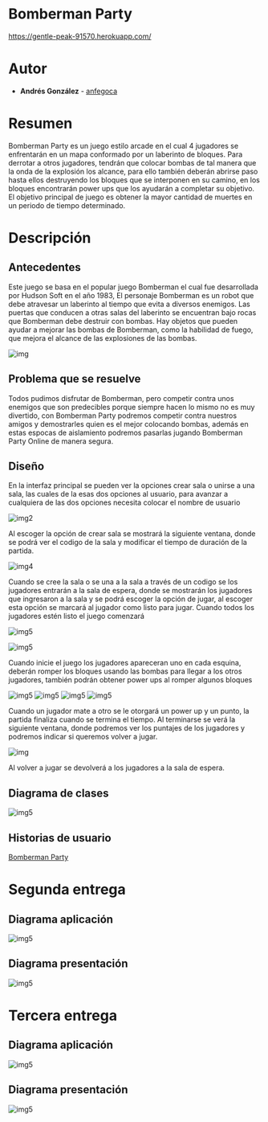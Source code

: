 # Bomberman Party
https://gentle-peak-91570.herokuapp.com/
# Autor
* **Andrés González** - [anfegoca](https://github.com/anfegoca)
# Resumen
Bomberman Party es un juego estilo arcade en el cual 4 jugadores se enfrentarán en un mapa conformado por un laberinto de bloques. Para derrotar a otros jugadores, tendrán que colocar bombas de tal manera que la onda de la explosión los alcance, para ello también deberán abrirse paso hasta ellos destruyendo los bloques que se interponen en su camino, en los bloques encontrarán power ups que los ayudarán a completar su objetivo. El objetivo principal de juego es obtener la mayor cantidad de muertes en un periodo de tiempo determinado.
# Descripción
## Antecedentes
Este juego se basa en el popular juego Bomberman el cual fue desarrollada por Hudson Soft en el año 1983, El personaje Bomberman es un robot que debe atravesar un laberinto al tiempo que evita a diversos enemigos. Las puertas que conducen a otras salas del laberinto se encuentran bajo rocas que Bomberman debe destruir con bombas. Hay objetos que pueden ayudar a mejorar las bombas de Bomberman, como la habilidad de fuego, que mejora el alcance de las explosiones de las bombas.

![img](https://github.com/anfegoca/ARSW-Bomberman-Party/blob/master/resources/e30a8ddee463e7d6e24e07b3b27e2c31.gif)

## Problema que se resuelve
Todos pudimos disfrutar de Bomberman, pero competir contra unos enemigos que son predecibles porque siempre hacen lo mismo no es muy divertido, con Bomberman Party podremos competir contra nuestros amigos y demostrarles quien es el mejor colocando bombas, además en estas espocas de aislamiento podremos pasarlas jugando Bomberman Party Online de manera segura.
## Diseño
En la interfaz principal se pueden ver la opciones crear sala o unirse a una sala, las cuales de la esas dos opciones al usuario, para avanzar a cualquiera de las dos opciones necesita colocar el nombre de usuario

![img2](https://github.com/anfegoca/ARSW-Bomberman-Party/blob/master/resources/1.png)

Al escoger la opción de crear sala se mostrará la siguiente ventana, donde se podrá ver el codigo de la sala y modificar el tiempo de duración de la partida.

![img4](https://github.com/anfegoca/ARSW-Bomberman-Party/blob/master/resources/10.png)

Cuando se cree la sala o se una a la sala a través de un codigo se los jugadores entrarán a la sala de espera, donde se mostrarán los jugadores que ingresaron a la sala y se podrá escoger la opción de jugar, al escoger esta opción se marcará al jugador como listo para jugar.
Cuando todos los jugadores estén listo el juego comenzará

![img5](https://github.com/anfegoca/ARSW-Bomberman-Party/blob/master/resources/2.png)

![img5](https://github.com/anfegoca/ARSW-Bomberman-Party/blob/master/resources/3.png)

Cuando inicie el juego los jugadores apareceran uno en cada esquina, deberán romper los bloques usando las bombas para llegar a los otros jugadores, también podrán obtener power ups al romper algunos bloques

![img5](https://github.com/anfegoca/ARSW-Bomberman-Party/blob/master/resources/4.png)
![img5](https://github.com/anfegoca/ARSW-Bomberman-Party/blob/master/resources/5.png)
![img5](https://github.com/anfegoca/ARSW-Bomberman-Party/blob/master/resources/6.png)
![img5](https://github.com/anfegoca/ARSW-Bomberman-Party/blob/master/resources/7.png)

Cuando un jugador mate a otro se le otorgará un power up y un punto, la partida finaliza cuando se termina el tiempo. Al terminarse se verá la siguiente ventana, donde podremos ver los puntajes de los jugadores y podremos indicar si queremos volver a jugar.

![img](https://github.com/anfegoca/ARSW-Bomberman-Party/blob/master/resources/8.png)

Al volver a jugar se devolverá a los jugadores a la sala de espera.
## Diagrama de clases

![img5](https://github.com/anfegoca/ARSW-Bomberman-Party/blob/master/resources/11.png)

## Historias de usuario

[Bomberman Party](https://tree.taiga.io/project/anfegoca-bomberman-party/backlog)

# Segunda entrega
## Diagrama aplicación
![img5](https://github.com/anfegoca/ARSW-Bomberman-Party/blob/master/resources/diagrama%20aplicacion.png)
## Diagrama presentación
![img5](https://github.com/anfegoca/ARSW-Bomberman-Party/blob/master/resources/diagrama%20presentaci%C3%B3n.png)

# Tercera entrega
## Diagrama aplicación
![img5](https://github.com/anfegoca/ARSW-Bomberman-Party/blob/master/resources/aplicacion.png)
## Diagrama presentación
![img5](https://github.com/anfegoca/ARSW-Bomberman-Party/blob/master/resources/presentacion.png)

